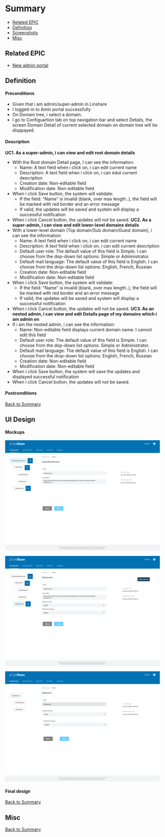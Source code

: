 # Summary

* [Related EPIC](#related-epic)
* [Definition](#definition)
* [Screenshots](#screenshots)
* [Misc](#misc)

## Related EPIC

* [New admin portal](./README.md)

## Definition

#### Preconditions

* Given that i am admin/super-admin in Linshare 
* I logged-in to Amin portal successfully
* On Domain tree, i select a domain. 
* I go to Configuartion tab on top navigation bar and select Details, the screen Domain Detail of current selected domain on domain tree will be disppayed.

#### Description

**UC1. As a super-admin, i can view and edit root domain details**
* With the Root domain Detail page, I can see the information: 
   * Name: A text field when i click on, i can edit current name 
   * Description: A text field when i click on, i can edut current description
   * Creation date: Non-editable field
   * Modification date: Non-editable field
* When i click Save button, the system will validate:
   * If the field: "Name" is invalid (blank, over max length..), the field will be marked with red border and an error message
   * If valid, the updates will be saved and system will display a successful notification
* When i click Cancel button, the updates will not be saved.
**UC2. As a super-admin, i can view and edit lower-level domains details**
* With a lower-level domain (Top domain/Sub domain/Guest domain), i can see the information:
   * Name: A text field when i click on, i can edit current name 
   * Description: A text field when i click on, i can edit current description
   * Default user role: The default value of this field is Simple. I can choose from the dop-down list options: Simple or Administrator. 
   * Default mail language:  The default value of this field is English. I can choose from the drop-down list options: English, French, Russian
   * Creation date: Non-editable field
   * Modification date: Non-editable field
* When i click Save button, the system will validate:
   * If the field: "Name" is invalid (blank, over max length..), the field will be marked with red border and an error message
   * If valid, the updates will be saved and system will display a successful notification
* When i click Cancel button, the updates will not be saved.
**UC3. As an nested admin, i can view and edit Details page of my domains which i am admin on**
* If i am the nested admin, i can see the information:
   * Name: Non-editable field displays current domain name. I cannot edit this field
   * Default user role: The default value of this field is Simple. I can choose from the dop-down list options: Simple or Administrator. 
   * Default mail language:  The default value of this field is English. I can choose from the drop-down list options: English, French, Russian
   * Creation date: Non-editable field
   * Modification date: Non-editable field
* When i click Save button, the system will save the updates and displayed successful notification
* When i click Cancel button, the updates will not be saved.

#### Postconditions

[Back to Summary](#summary)

## UI Design

#### Mockups

![story](./mockups/18.3.png)

![story](./mockups/18.1.png)

![story](./mockups/18.2.png)

#### Final design

[Back to Summary](#summary)
## Misc

[Back to Summary](#summary)
